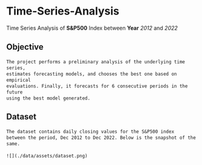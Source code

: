 # Time-Series-Analysis
Time Series Analysis of **S&P500** Index between **Year** *2012* and *2022*

## Objective
	The project performs a preliminary analysis of the underlying time series,
	estimates forecasting models, and chooses the best one based on empirical 
	evaluations. Finally, it forecasts for 6 consecutive periods in the future 
	using the best model generated.


## Dataset
	The dataset contains daily closing values for the S&P500 index	
	between the period, Dec 2012 to Dec 2022. Below is the snapshot of the 
	same.
	
	![](./data/assets/dataset.png)